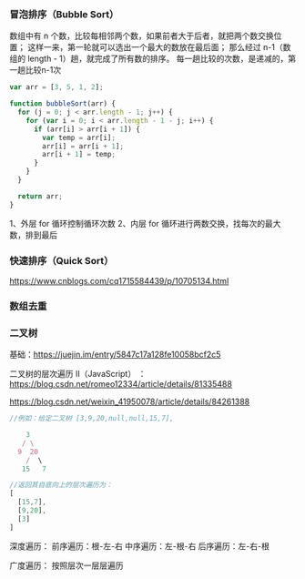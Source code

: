 ### 冒泡排序（Bubble Sort）

数组中有 n 个数，比较每相邻两个数，如果前者大于后者，就把两个数交换位置；
这样一来，第一轮就可以选出一个最大的数放在最后面；
那么经过 n-1（数组的 length - 1）趟，就完成了所有数的排序。
每一趟比较的次数，是递减的，第一趟比较n-1次

```js
var arr = [3, 5, 1, 2];

function bubbleSort(arr) {
  for (j = 0; j < arr.length - 1; j++) {
    for (var i = 0; i < arr.length - 1 - j; i++) {
      if (arr[i] > arr[i + 1]) {
        var temp = arr[i];
        arr[i] = arr[i + 1];
        arr[i + 1] = temp;
      }
    }
  }

  return arr;
}
```

1、外层 for 循环控制循环次数
2、内层 for 循环进行两数交换，找每次的最大数，排到最后


### 快速排序（Quick Sort）
https://www.cnblogs.com/cq1715584439/p/10705134.html


### 数组去重


### 二叉树

基础：https://juejin.im/entry/5847c17a128fe10058bcf2c5


二叉树的层次遍历 II（JavaScript） ：https://blog.csdn.net/romeo12334/article/details/81335488

https://blog.csdn.net/weixin_41950078/article/details/84261388

```js
//例如：给定二叉树 [3,9,20,null,null,15,7],

    3
   / \
  9  20
    /  \
   15   7

//返回其自底向上的层次遍历为：
[
  [15,7],
  [9,20],
  [3]
]
```

深度遍历：
前序遍历：根-左-右
中序遍历：左-根-右
后序遍历：左-右-根

广度遍历：
按照层次一层层遍历







































